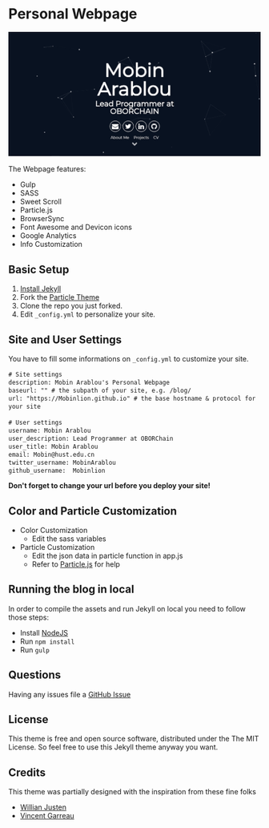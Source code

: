 # Personal Webpage

![](./particle.png)

The Webpage features:

- Gulp
- SASS
- Sweet Scroll
- Particle.js
- BrowserSync
- Font Awesome and Devicon icons
- Google Analytics
- Info Customization

## Basic Setup

1. [Install Jekyll](http://jekyllrb.com)
2. Fork the [Particle Theme](https://github.com/Mobinlion/Mobinlion.github.io)
3. Clone the repo you just forked.
4. Edit `_config.yml` to personalize your site.

## Site and User Settings

You have to fill some informations on `_config.yml` to customize your site.

```
# Site settings
description: Mobin Arablou's Personal Webpage
baseurl: "" # the subpath of your site, e.g. /blog/
url: "https://Mobinlion.github.io" # the base hostname & protocol for your site

# User settings
username: Mobin Arablou
user_description: Lead Programmer at OBORChain
user_title: Mobin Arablou
email: Mobin@hust.edu.cn
twitter_username: MobinArablou
github_username:  Mobinlion
```

**Don't forget to change your url before you deploy your site!**

## Color and Particle Customization
- Color Customization
  - Edit the sass variables
- Particle Customization
  - Edit the json data in particle function in app.js
  - Refer to [Particle.js](https://github.com/VincentGarreau/particles.js/) for help

## Running the blog in local

In order to compile the assets and run Jekyll on local you need to follow those steps:

- Install [NodeJS](https://nodejs.org/)
- Run `npm install`
- Run `gulp`

## Questions

Having any issues file a [GitHub Issue](https://github.com/Mobinlion/Mobinlion.github.io/issues )

## License

This theme is free and open source software, distributed under the The MIT License. So feel free to use this Jekyll theme anyway you want.

## Credits

This theme was partially designed with the inspiration from these fine folks
- [Willian Justen](https://github.com/willianjusten/will-jekyll-template)
- [Vincent Garreau](https://github.com/VincentGarreau/particles.js/)
